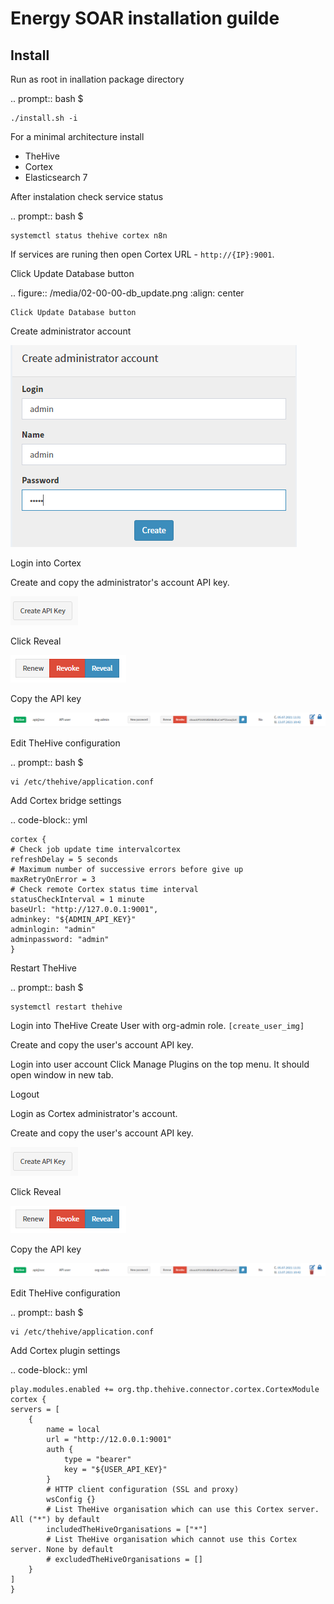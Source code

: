Energy SOAR installation guilde
=============
Install 
-------------

Run as root in inallation package directory

.. prompt:: bash $

    ./install.sh -i


For a minimal architecture install
* TheHive
* Cortex
* Elasticsearch 7

After instalation check service status

.. prompt:: bash $

    systemctl status thehive cortex n8n

If services are runing then open Cortex URL - `http://{IP}:9001`.

Click Update Database button

.. figure:: /media/02-00-00-db_update.png
    :align: center
    
    Click Update Database button

Create administrator account

![Create administrator account](/media/02-00-01-create_admin.png)

Login into Cortex

Create and copy the administrator's account API key.

![Create API key Energy SOAR](/media/01-00-02-api_create.png)

Click Reveal

![Reveal the API key](/media/01-00-01-api_methods.png)

Copy the API key

![Copy the API key](/media/01-00-00-api_key.png)

Edit TheHive configuration

.. prompt:: bash $

    vi /etc/thehive/application.conf

Add Cortex bridge settings 

.. code-block:: yml

    cortex {
    # Check job update time intervalcortex
    refreshDelay = 5 seconds
    # Maximum number of successive errors before give up
    maxRetryOnError = 3
    # Check remote Cortex status time interval
    statusCheckInterval = 1 minute
    baseUrl: "http://127.0.0.1:9001",
    adminkey: "${ADMIN_API_KEY}"
    adminlogin: "admin"
    adminpassword: "admin"
    }

Restart TheHive

.. prompt:: bash $

    systemctl restart thehive

Login into TheHive
Create User with org-admin role.
`[create_user_img]`

Create and copy the user's account API key.

Login into user account
Click Manage Plugins on the top menu. It should open window in new tab.

Logout

Login as Cortex administrator's account.

Create and copy the user's account API key.

![Create API key Energy SOAR](/media/01-00-02-api_create.png)

Click Reveal

![Reveal the API key](/media/01-00-01-api_methods.png)

Copy the API key

![Copy the API key](/media/01-00-00-api_key.png)

Edit TheHive configuration

.. prompt:: bash $

    vi /etc/thehive/application.conf

Add Cortex plugin settings 

.. code-block:: yml

    play.modules.enabled += org.thp.thehive.connector.cortex.CortexModule
    cortex {
    servers = [
        {
            name = local
            url = "http://12.0.0.1:9001"
            auth {
                type = "bearer"
                key = "${USER_API_KEY}"
            }
            # HTTP client configuration (SSL and proxy)
            wsConfig {}
            # List TheHive organisation which can use this Cortex server. All ("*") by default
            includedTheHiveOrganisations = ["*"]
            # List TheHive organisation which cannot use this Cortex server. None by default
            # excludedTheHiveOrganisations = []
        }
    ]
    }
